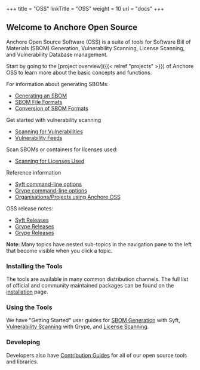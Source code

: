 +++
title = "OSS"
linkTitle = "OSS"
weight = 10
url = "docs"
+++

## Welcome to Anchore Open Source

Anchore Open Source Software (OSS) is a suite of tools for Software Bill of Materials (SBOM) Generation, Vulnerability Scanning, License Scanning, and Vulnerability Database management.

Start by going to the [project overview]({{< relref "projects" >}}) of Anchore OSS to learn more about the basic concepts and functions.

For information about generating SBOMs:

- [Generating an SBOM](/docs/userguides/sbom/getstarted/)
- [SBOM File Formats](/docs/userguides/sbom/formats/)
- [Conversion of SBOM Formats](/docs/userguides/sbom/conversion/)

Get started with vulnerability scanning

- [Scanning for Vulnerabilities](/docs/userguides/vuln/getstarted/)
- [Vulnerability Feeds](/docs/userguides/vuln/feeds/)

Scan SBOMs or containers for licenses used:

- [Scanning for Licenses Used](/docs/userguides/license/)

Reference information

- [Syft command-line options](/docs/reference/commands/syft/)
- [Grype command-line options](/docs/reference/commands/grype/)
- [Organisations/Projects using Anchore OSS](/docs/about/adopters/)

OSS release notes:

- [Syft Releases](/docs/releases/syft/)
- [Grype Releases](/docs/releases/grype/)
- [Grype Releases](/docs/releases/grant/)

**Note**: Many topics have nested sub-topics in the navigation pane to the left that become visible when you click a topic.

### Installing the Tools

The tools are available in many common distribution channels. The full list of official and community maintained packages can be found on the [installation](/docs/installation) page.

### Using the Tools

We have "Getting Started" user guides for [SBOM Generation](/docs/userguides/sbom/getstarted) with Syft, [Vulnerability Scanning](/docs/userguides/sbom/getstarted) with Grype, and [License Scanning](/docs/userguides/license/getstarted).

### Developing

Developers also have [Contribution Guides](/docs/contributing/) for all of our open source tools and libraries.
